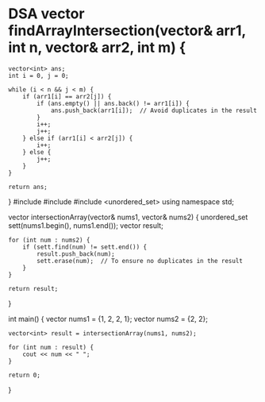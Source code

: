 # DSA vector<int> findArrayIntersection(vector<int>& arr1, int n, vector<int>& arr2, int m) {
    vector<int> ans;
    int i = 0, j = 0;
    
    while (i < n && j < m) {
        if (arr1[i] == arr2[j]) {
            if (ans.empty() || ans.back() != arr1[i]) {
                ans.push_back(arr1[i]);  // Avoid duplicates in the result
            }
            i++;
            j++;
        } else if (arr1[i] < arr2[j]) {
            i++;
        } else {
            j++;
        }
    }
    
    return ans;
}
#include <iostream>
#include <vector>
#include <unordered_set>
using namespace std;

vector<int> intersectionArray(vector<int>& nums1, vector<int>& nums2) {
    unordered_set<int> sett(nums1.begin(), nums1.end());
    vector<int> result;

    for (int num : nums2) {
        if (sett.find(num) != sett.end()) {
            result.push_back(num);
            sett.erase(num);  // To ensure no duplicates in the result
        }
    }

    return result;
}

int main() {
    vector<int> nums1 = {1, 2, 2, 1};
    vector<int> nums2 = {2, 2};

    vector<int> result = intersectionArray(nums1, nums2);

    for (int num : result) {
        cout << num << " ";
    }

    return 0;
}
